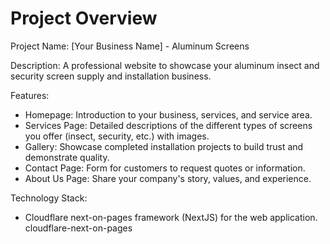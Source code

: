 # Project Overview

Project Name: \[Your Business Name] - Aluminum Screens

Description: A professional website to showcase your aluminum insect and security screen supply and installation business.

Features:
*   Homepage: Introduction to your business, services, and service area.
*   Services Page: Detailed descriptions of the different types of screens you offer (insect, security, etc.) with images.
*   Gallery: Showcase completed installation projects to build trust and demonstrate quality.
*   Contact Page: Form for customers to request quotes or information.
*   About Us Page: Share your company's story, values, and experience.

Technology Stack:
*   Cloudflare next-on-pages framework (NextJS) for the web application.
    <stack>cloudflare-next-on-pages</stack>